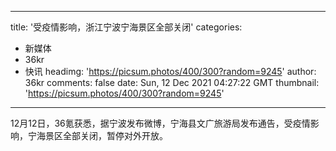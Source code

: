 
---
title: '受疫情影响，浙江宁波宁海景区全部关闭'
categories: 
 - 新媒体
 - 36kr
 - 快讯
headimg: 'https://picsum.photos/400/300?random=9245'
author: 36kr
comments: false
date: Sun, 12 Dec 2021 04:27:22 GMT
thumbnail: 'https://picsum.photos/400/300?random=9245'
---

<div>   
12月12日，36氪获悉，据宁波发布微博，宁海县文广旅游局发布通告，受疫情影响，宁海景区全部关闭，暂停对外开放。  
</div>
            
